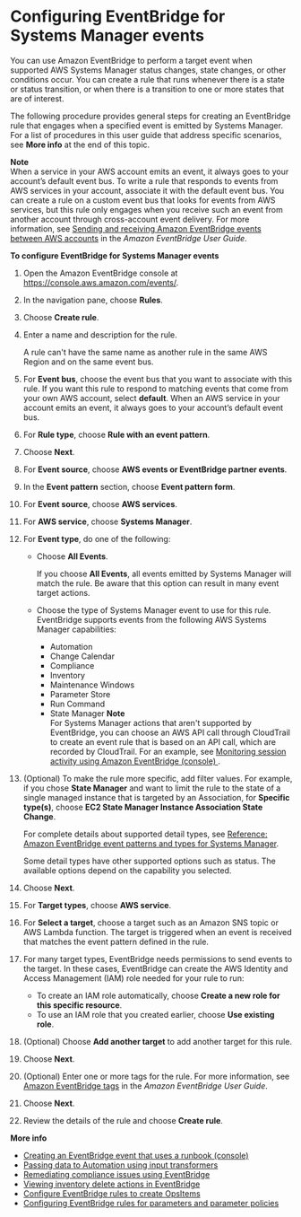 # Configuring EventBridge for Systems Manager events<a name="monitoring-systems-manager-events"></a>

You can use Amazon EventBridge to perform a target event when supported AWS Systems Manager status changes, state changes, or other conditions occur\. You can create a rule that runs whenever there is a state or status transition, or when there is a transition to one or more states that are of interest\. 

The following procedure provides general steps for creating an EventBridge rule that engages when a specified event is emitted by Systems Manager\. For a list of procedures in this user guide that address specific scenarios, see **More info** at the end of this topic\.

**Note**  
When a service in your AWS account emits an event, it always goes to your account’s default event bus\. To write a rule that responds to events from AWS services in your account, associate it with the default event bus\. You can create a rule on a custom event bus that looks for events from AWS services, but this rule only engages when you receive such an event from another account through cross\-account event delivery\. For more information, see [Sending and receiving Amazon EventBridge events between AWS accounts](https://docs.aws.amazon.com/eventbridge/latest/userguide/eb-cross-account.html) in the *Amazon EventBridge User Guide*\.

**To configure EventBridge for Systems Manager events**

1. Open the Amazon EventBridge console at [https://console\.aws\.amazon\.com/events/](https://console.aws.amazon.com/events/)\.

1. In the navigation pane, choose **Rules**\.

1. Choose **Create rule**\.

1. Enter a name and description for the rule\.

   A rule can't have the same name as another rule in the same AWS Region and on the same event bus\.

1. For **Event bus**, choose the event bus that you want to associate with this rule\. If you want this rule to respond to matching events that come from your own AWS account, select **default**\. When an AWS service in your account emits an event, it always goes to your account’s default event bus\.

1. For **Rule type**, choose **Rule with an event pattern**\.

1. Choose **Next**\.

1. For **Event source**, choose **AWS events or EventBridge partner events**\.

1. In the **Event pattern** section, choose **Event pattern form**\.

1. For **Event source**, choose **AWS services**\.

1. For **AWS service**, choose **Systems Manager**\.

1. For **Event type**, do one of the following: 
   + Choose **All Events**\.

     If you choose **All Events**, all events emitted by Systems Manager will match the rule\. Be aware that this option can result in many event target actions\.
   + Choose the type of Systems Manager event to use for this rule\. EventBridge supports events from the following AWS Systems Manager capabilities: 
     + Automation
     + Change Calendar
     + Compliance
     + Inventory
     + Maintenance Windows
     + Parameter Store
     + Run Command
     + State Manager
**Note**  
For Systems Manager actions that aren't supported by EventBridge, you can choose an AWS API call through CloudTrail to create an event rule that is based on an API call, which are recorded by CloudTrail\. For an example, see [Monitoring session activity using Amazon EventBridge \(console\) ](session-manager-auditing.md#session-manager-auditing-eventbridge-events)\. 

1. \(Optional\) To make the rule more specific, add filter values\. For example, if you chose **State Manager** and want to limit the rule to the state of a single managed instance that is targeted by an Association, for **Specific type\(s\)**, choose **EC2 State Manager Instance Association State Change**\.

   For complete details about supported detail types, see [Reference: Amazon EventBridge event patterns and types for Systems Manager](reference-eventbridge-events.md)\.

   Some detail types have other supported options such as status\. The available options depend on the capability you selected\.

1. Choose **Next**\.

1. For **Target types**, choose **AWS service**\.

1. For **Select a target**, choose a target such as an Amazon SNS topic or AWS Lambda function\. The target is triggered when an event is received that matches the event pattern defined in the rule\.

1. For many target types, EventBridge needs permissions to send events to the target\. In these cases, EventBridge can create the AWS Identity and Access Management \(IAM\) role needed for your rule to run: 
   + To create an IAM role automatically, choose **Create a new role for this specific resource**\.
   + To use an IAM role that you created earlier, choose **Use existing role**\.

1. \(Optional\) Choose **Add another target** to add another target for this rule\.

1. Choose **Next**\.

1. \(Optional\) Enter one or more tags for the rule\. For more information, see [Amazon EventBridge tags](https://docs.aws.amazon.com/eventbridge/latest/userguide/eb-tagging.html) in the *Amazon EventBridge User Guide*\.

1. Choose **Next**\.

1. Review the details of the rule and choose **Create rule**\.

**More info**  
+ [Creating an EventBridge event that uses a runbook \(console\)](running-automations-event-bridge.md#automation-cwe-target-console)
+ [Passing data to Automation using input transformers](automation-tutorial-eventbridge-input-transformers.md)
+ [Remediating compliance issues using EventBridge](sysman-compliance-fixing.md)
+ [Viewing inventory delete actions in EventBridge](sysman-inventory-custom.md#sysman-inventory-delete-cwe)
+ [Configure EventBridge rules to create OpsItems](OpsCenter-automatically-create-OpsItems-2.md)
+ [Configuring EventBridge rules for parameters and parameter policies](sysman-paramstore-cwe.md#cwe-parameter-changes)